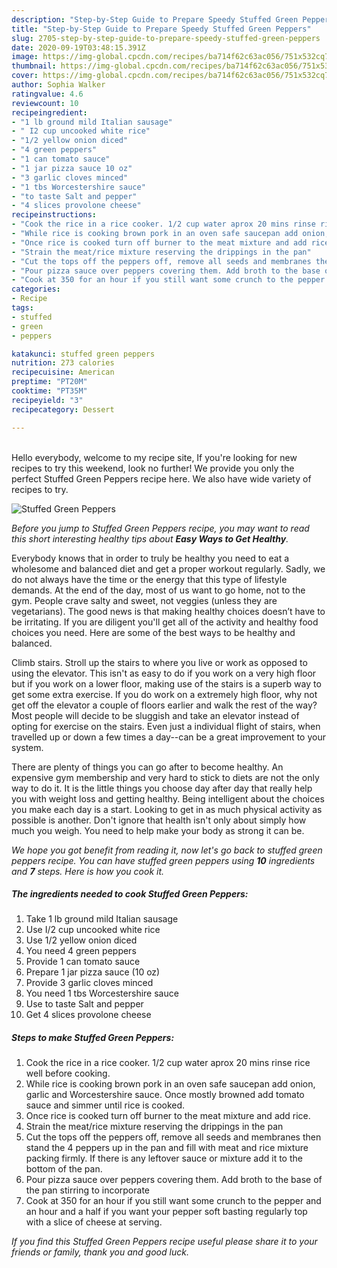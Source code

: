 ```yaml
---
description: "Step-by-Step Guide to Prepare Speedy Stuffed Green Peppers"
title: "Step-by-Step Guide to Prepare Speedy Stuffed Green Peppers"
slug: 2705-step-by-step-guide-to-prepare-speedy-stuffed-green-peppers
date: 2020-09-19T03:48:15.391Z
image: https://img-global.cpcdn.com/recipes/ba714f62c63ac056/751x532cq70/stuffed-green-peppers-recipe-main-photo.jpg
thumbnail: https://img-global.cpcdn.com/recipes/ba714f62c63ac056/751x532cq70/stuffed-green-peppers-recipe-main-photo.jpg
cover: https://img-global.cpcdn.com/recipes/ba714f62c63ac056/751x532cq70/stuffed-green-peppers-recipe-main-photo.jpg
author: Sophia Walker
ratingvalue: 4.6
reviewcount: 10
recipeingredient:
- "1 lb ground mild Italian sausage"
- " I2 cup uncooked white rice"
- "1/2 yellow onion diced"
- "4 green peppers"
- "1 can tomato sauce"
- "1 jar pizza sauce 10 oz"
- "3 garlic cloves minced"
- "1 tbs Worcestershire sauce"
- "to taste Salt and pepper"
- "4 slices provolone cheese"
recipeinstructions:
- "Cook the rice in a rice cooker. 1/2 cup water aprox 20 mins rinse rice well before cooking."
- "While rice is cooking brown pork in an oven safe saucepan add onion, garlic and Worcestershire sauce. Once mostly browned add tomato sauce and simmer until rice is cooked."
- "Once rice is cooked turn off burner to the meat mixture and add rice."
- "Strain the meat/rice mixture reserving the drippings in the pan"
- "Cut the tops off the peppers off, remove all seeds and membranes then stand the 4 peppers up in the pan and fill with meat and rice mixture packing firmly. If there is any leftover sauce or mixture add it to the bottom of the pan."
- "Pour pizza sauce over peppers covering them. Add broth to the base of the pan stirring to incorporate"
- "Cook at 350 for an hour if you still want some crunch to the pepper and an hour and a half if you want your pepper soft basting regularly top with a slice of cheese at serving."
categories:
- Recipe
tags:
- stuffed
- green
- peppers

katakunci: stuffed green peppers 
nutrition: 273 calories
recipecuisine: American
preptime: "PT20M"
cooktime: "PT35M"
recipeyield: "3"
recipecategory: Dessert

---
```

<br>
Hello everybody, welcome to my recipe site, If you're looking for new recipes to try this weekend, look no further! We provide you only the perfect Stuffed Green Peppers recipe here. We also have wide variety of recipes to try.
<br>


![Stuffed Green Peppers](https://img-global.cpcdn.com/recipes/ba714f62c63ac056/751x532cq70/stuffed-green-peppers-recipe-main-photo.jpg)

<i>Before you jump to Stuffed Green Peppers recipe, you may want to read this short interesting healthy tips about <strong>Easy Ways to Get Healthy</strong>.</i>

Everybody knows that in order to truly be healthy you need to eat a wholesome and balanced diet and get a proper workout regularly. Sadly, we do not always have the time or the energy that this type of lifestyle demands. At the end of the day, most of us want to go home, not to the gym. People crave salty and sweet, not veggies (unless they are vegetarians). The good news is that making healthy choices doesn’t have to be irritating. If you are diligent you'll get all of the activity and healthy food choices you need. Here are some of the best ways to be healthy and balanced.

Climb stairs. Stroll up the stairs to where you live or work as opposed to using the elevator. This isn't as easy to do if you work on a very high floor but if you work on a lower floor, making use of the stairs is a superb way to get some extra exercise. If you do work on a extremely high floor, why not get off the elevator a couple of floors earlier and walk the rest of the way? Most people will decide to be sluggish and take an elevator instead of opting for exercise on the stairs. Even just a individual flight of stairs, when travelled up or down a few times a day--can be a great improvement to your system. 

There are plenty of things you can go after to become healthy. An expensive gym membership and very hard to stick to diets are not the only way to do it. It is the little things you choose day after day that really help you with weight loss and getting healthy. Being intelligent about the choices you make each day is a start. Looking to get in as much physical activity as possible is another. Don't ignore that health isn't only about simply how much you weigh. You need to help make your body as strong it can be. 


<i>We hope you got benefit from reading it, now let's go back to stuffed green peppers recipe. You can have stuffed green peppers using <strong>10</strong> ingredients and <strong>7</strong> steps. Here is how you cook it.
</i>

##### The ingredients needed to cook Stuffed Green Peppers:

1. Take 1 lb ground mild Italian sausage
1. Use  I/2 cup uncooked white rice
1. Use 1/2 yellow onion diced
1. You need 4 green peppers
1. Provide 1 can tomato sauce
1. Prepare 1 jar pizza sauce (10 oz)
1. Provide 3 garlic cloves minced
1. You need 1 tbs Worcestershire sauce
1. Use to taste Salt and pepper
1. Get 4 slices provolone cheese


##### Steps to make Stuffed Green Peppers:

1. Cook the rice in a rice cooker. 1/2 cup water aprox 20 mins rinse rice well before cooking.
1. While rice is cooking brown pork in an oven safe saucepan add onion, garlic and Worcestershire sauce. Once mostly browned add tomato sauce and simmer until rice is cooked.
1. Once rice is cooked turn off burner to the meat mixture and add rice.
1. Strain the meat/rice mixture reserving the drippings in the pan
1. Cut the tops off the peppers off, remove all seeds and membranes then stand the 4 peppers up in the pan and fill with meat and rice mixture packing firmly. If there is any leftover sauce or mixture add it to the bottom of the pan.
1. Pour pizza sauce over peppers covering them. Add broth to the base of the pan stirring to incorporate
1. Cook at 350 for an hour if you still want some crunch to the pepper and an hour and a half if you want your pepper soft basting regularly top with a slice of cheese at serving.


<i>If you find this Stuffed Green Peppers recipe useful please share it to your friends or family, thank you and good luck.</i>
